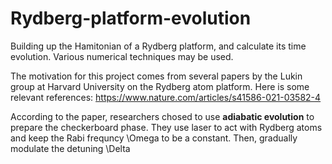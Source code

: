 # Rydberg-platform-evolution
Building up the Hamitonian of a Rydberg platform, and calculate its time evolution. Various numerical techniques may be used.

The motivation for this project comes from several papers by the Lukin group at Harvard University on the Rydberg atom platform. Here is some relevant references:
https://www.nature.com/articles/s41586-021-03582-4 

According to the paper, researchers chosed to use **adiabatic evolution** to prepare the checkerboard phase. They use laser to act with Rydberg atoms and keep the Rabi frequncy \Omega to be a constant. Then, gradually modulate the detuning \Delta

